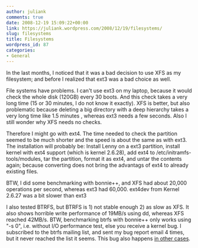 ```yaml
---
author: juliank
comments: true
date: 2008-12-19 15:09:22+00:00
link: https://juliank.wordpress.com/2008/12/19/filesystems/
slug: filesystems
title: Filesystems
wordpress_id: 87
categories:
- General
---
```


In the last months, I noticed that it was a bad decision to use XFS as my filesystem; and before I realized that ext3 was a bad choice as well.

File systems have problems. I can't use ext3 on my laptop, because it would check the whole disk (120GB) every 30 boots. And this check takes a very long time (15 or 30 minutes, I do not know it exactly). XFS is better, but also problematic because deleting a big directory with a deep hierarchy takes a very long time like 1.5 minutes , whereas ext3 needs a few seconds. Also I still wonder why XFS needs no checks.

Therefore I might go with ext4. The time needed to check the partition seemed to be much shorter and the speed is about the same as with ext3. The installation will probably be: Install Lenny on a ext3 partition, install kernel with ext4 support (which is kernel 2.6.28), add ext4 to /etc/initramfs-tools/modules, tar the partition, format it as ext4, and untar the contents again; because converting does not bring the advantags of ext4 to already existing files.

BTW, I did some benchmarking with bonnie++, and XFS had about 20,000 operations per second, whereas ext3 had 60,000. ext4dev from Kernel 2.6.27 was a bit slower than ext3

I also tested BTRFS, but BTRFS is 1) not stable enough 2) as slow as XFS. It also shows horrible write performance of 19MB/s using dd, whereas XFS reached 42MB/s. BTW, benchmarking btrfs with bonnie++ only works using "-s 0", i.e. without I/O performance test, else you receive a kernel bug. I subscribed to the btrfs mailing list, and sent my bug report email 4 times, but it never reached the list it seems. This bug also happens [in other cases](http://permalink.gmane.org/gmane.comp.file-systems.btrfs/1744).
